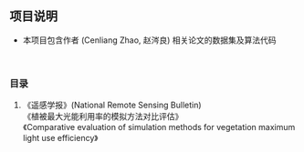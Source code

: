 ## 项目说明
* 本项目包含作者 (Cenliang Zhao, 赵涔良) 相关论文的数据集及算法代码
<br>

### 目录
1. 《遥感学报》(National Remote Sensing Bulletin) <br> 《植被最大光能利用率的模拟方法对比评估》 <br> 《Comparative evaluation of simulation methods for vegetation maximum light use efficiency》
